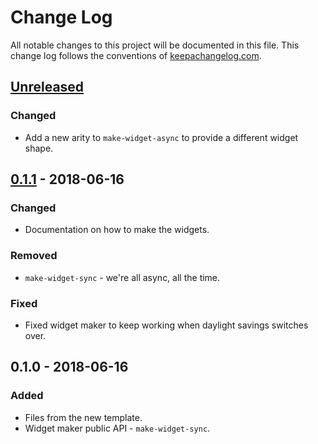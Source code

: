 # Change Log

All notable changes to this project will be documented in this file. This change log follows the conventions of [keepachangelog.com](http://keepachangelog.com/).

## [Unreleased]

### Changed

- Add a new arity to `make-widget-async` to provide a different widget shape.

## [0.1.1] - 2018-06-16

### Changed

- Documentation on how to make the widgets.

### Removed

- `make-widget-sync` - we're all async, all the time.

### Fixed

- Fixed widget maker to keep working when daylight savings switches over.

## 0.1.0 - 2018-06-16

### Added

- Files from the new template.
- Widget maker public API - `make-widget-sync`.

[unreleased]: https://github.com/your-name/dpfs/compare/0.1.1...HEAD
[0.1.1]: https://github.com/your-name/dpfs/compare/0.1.0...0.1.1
